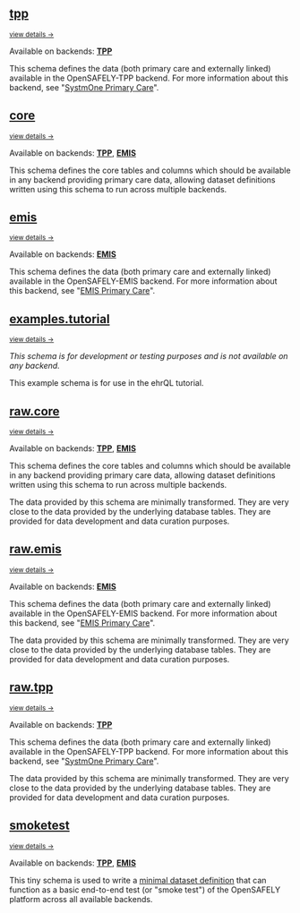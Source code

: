 ## [tpp](schemas/tpp.md)
<small class="subtitle">
  <a href="./tpp/"> view details → </a>
</small>

Available on backends: [**TPP**](backends.md#tpp)

This schema defines the data (both primary care and externally linked) available in the
OpenSAFELY-TPP backend. For more information about this backend, see
"[SystmOne Primary Care](https://docs.opensafely.org/data-sources/systmone/)".

## [core](schemas/core.md)
<small class="subtitle">
  <a href="./core/"> view details → </a>
</small>

Available on backends: [**TPP**](backends.md#tpp), [**EMIS**](backends.md#emis)

This schema defines the core tables and columns which should be available in any backend
providing primary care data, allowing dataset definitions written using this schema to
run across multiple backends.

## [emis](schemas/emis.md)
<small class="subtitle">
  <a href="./emis/"> view details → </a>
</small>

Available on backends: [**EMIS**](backends.md#emis)

This schema defines the data (both primary care and externally linked) available in the
OpenSAFELY-EMIS backend. For more information about this backend, see
"[EMIS Primary Care](https://docs.opensafely.org/data-sources/emis/)".

## [examples.tutorial](schemas/examples.tutorial.md)
<small class="subtitle">
  <a href="./examples.tutorial/"> view details → </a>
</small>

_This schema is for development or testing purposes and is not available on any backend._

This example schema is for use in the ehrQL tutorial.

## [raw.core](schemas/raw.core.md)
<small class="subtitle">
  <a href="./raw.core/"> view details → </a>
</small>

Available on backends: [**TPP**](backends.md#tpp), [**EMIS**](backends.md#emis)

This schema defines the core tables and columns which should be available in any backend
providing primary care data, allowing dataset definitions written using this schema to
run across multiple backends.

The data provided by this schema are minimally transformed. They are very close to the
data provided by the underlying database tables. They are provided for data development
and data curation purposes.

## [raw.emis](schemas/raw.emis.md)
<small class="subtitle">
  <a href="./raw.emis/"> view details → </a>
</small>

Available on backends: [**EMIS**](backends.md#emis)

This schema defines the data (both primary care and externally linked) available in the
OpenSAFELY-EMIS backend. For more information about this backend, see
"[EMIS Primary Care](https://docs.opensafely.org/data-sources/emis/)".

The data provided by this schema are minimally transformed. They are very close to the
data provided by the underlying database tables. They are provided for data development
and data curation purposes.

## [raw.tpp](schemas/raw.tpp.md)
<small class="subtitle">
  <a href="./raw.tpp/"> view details → </a>
</small>

Available on backends: [**TPP**](backends.md#tpp)

This schema defines the data (both primary care and externally linked) available in the
OpenSAFELY-TPP backend. For more information about this backend, see
"[SystmOne Primary Care](https://docs.opensafely.org/data-sources/systmone/)".

The data provided by this schema are minimally transformed. They are very close to the
data provided by the underlying database tables. They are provided for data development
and data curation purposes.

## [smoketest](schemas/smoketest.md)
<small class="subtitle">
  <a href="./smoketest/"> view details → </a>
</small>

Available on backends: [**TPP**](backends.md#tpp), [**EMIS**](backends.md#emis)

This tiny schema is used to write a [minimal dataset definition][smoketest_repo] that
can function as a basic end-to-end test (or "smoke test") of the OpenSAFELY platform
across all available backends.

[smoketest_repo]: https://github.com/opensafely/test-age-distribution
